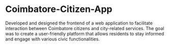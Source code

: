 # Coimbatore-Citizen-App

Developed and designed the frontend of a web application to facilitate interaction between Coimbatore citizens and city-related services. The goal was to create a user-friendly platform that allows residents to stay informed and engage with various civic functionalities.
